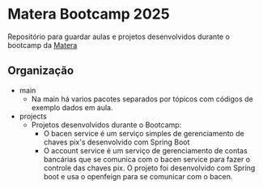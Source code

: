 # Matera Bootcamp 2025 

Repositório para guardar aulas e projetos desenvolvidos durante o bootcamp da [Matera](https://institutomatera.rds.land/instituto-matera)

## Organização

- main
  - Na main há varios pacotes separados por tópicos com códigos de exemplo dados em aula.
- projects
  - Projetos desenvolvidos durante o Bootcamp:
    - O bacen service é um serviço simples de gerenciamento de chaves pix's desenvolvido com Spring Boot
    - O account service é um serviço de gerenciamento de contas bancárias que se comunica com o bacen service para fazer o controle das chaves pix. O projeto foi desenvolvido com Spring boot e usa o openfeign para se comunicar com o bacen.   
